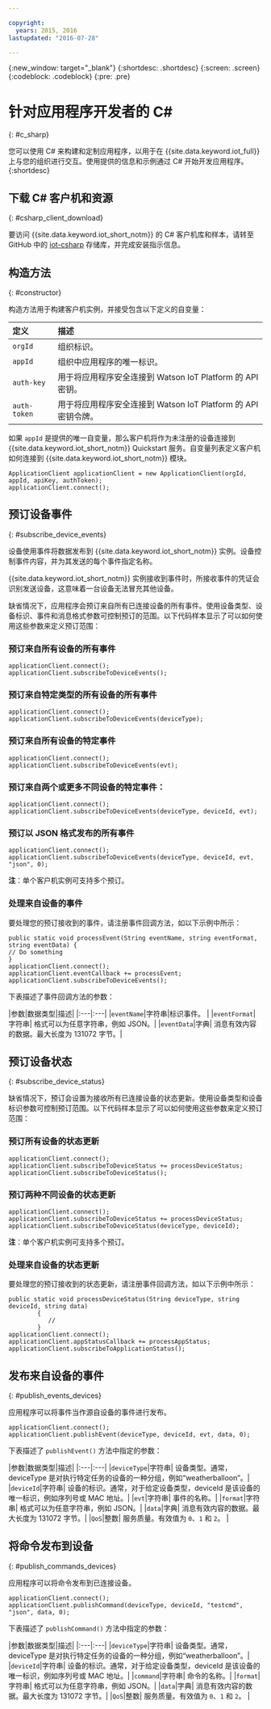 ```yaml
---

copyright:
  years: 2015, 2016
lastupdated: "2016-07-28"

---
```


  {:new_window: target="_blank"}
{:shortdesc: .shortdesc}
{:screen: .screen}
{:codeblock: .codeblock}
{:pre: .pre}


# 针对应用程序开发者的 C#
{: #c_sharp}


您可以使用 C# 来构建和定制应用程序，以用于在 {{site.data.keyword.iot_full}} 上与您的组织进行交互。使用提供的信息和示例通过 C# 开始开发应用程序。
{:shortdesc}

## 下载 C# 客户机和资源
{: #csharp_client_download}

要访问 {{site.data.keyword.iot_short_notm}} 的 C# 客户机库和样本，请转至 GitHub 中的 [iot-csharp](https://github.com/ibm-watson-iot/iot-csharp) 存储库，并完成安装指示信息。


## 构造方法
{: #constructor}

构造方法用于构建客户机实例，并接受包含以下定义的自变量：

|定义 |描述 |
|:---|:---|
|`orgId`   |组织标识。|
|`appId`   |组织中应用程序的唯一标识。|
|`auth-key`   |用于将应用程序安全连接到 Watson IoT Platform 的 API 密钥。|
|`auth-token`   |用于将应用程序安全连接到 Watson IoT Platform 的 API 密钥令牌。|

如果 `appId` 是提供的唯一自变量，那么客户机将作为未注册的设备连接到 {{site.data.keyword.iot_short_notm}} Quickstart 服务。自变量列表定义客户机如何连接到 {{site.data.keyword.iot_short_notm}} 模块。

```
ApplicationClient applicationClient = new ApplicationClient(orgId, appId, apiKey, authToken);  
applicationClient.connect();
```


## 预订设备事件
{: #subscribe_device_events}

设备使用事件将数据发布到 {{site.data.keyword.iot_short_notm}} 实例。设备控制事件内容，并为其发送的每个事件指定名称。

{{site.data.keyword.iot_short_notm}} 实例接收到事件时，所接收事件的凭证会识别发送设备，这意味着一台设备无法冒充其他设备。

缺省情况下，应用程序会预订来自所有已连接设备的所有事件。使用设备类型、设备标识、事件和消息格式参数可控制预订的范围。以下代码样本显示了可以如何使用这些参数来定义预订范围：

### 预订来自所有设备的所有事件

```
applicationClient.connect();
applicationClient.subscribeToDeviceEvents();
```

### 预订来自特定类型的所有设备的所有事件

```
applicationClient.connect();
applicationClient.subscribeToDeviceEvents(deviceType);
```

### 预订来自所有设备的特定事件

```
applicationClient.connect();
applicationClient.subscribeToDeviceEvents(evt);
```

###  预订来自两个或更多不同设备的特定事件：

```
applicationClient.connect();
applicationClient.subscribeToDeviceEvents(deviceType, deviceId, evt);
```

### 预订以 JSON 格式发布的所有事件

```
applicationClient.connect();
applicationClient.subscribeToDeviceEvents(deviceType, deviceId, evt, "json", 0);
```

**注**：单个客户机实例可支持多个预订。

### 处理来自设备的事件

要处理您的预订接收到的事件，请注册事件回调方法，如以下示例中所示：

```
public static void processEvent(String eventName, string eventFormat, string eventData) {
// Do something
}
applicationClient.connect();
applicationClient.eventCallback += processEvent;
applicationClient.subscribeToDeviceEvents();
```
下表描述了事件回调方法的参数：

|参数|数据类型|描述|
|:---|:---|
|`eventName`|字符串|标识事件。 |
|`eventFormat`|字符串| 格式可以为任意字符串，例如 JSON。|
|`eventData`|字典| 消息有效内容的数据。最大长度为 131072 字节。|


## 预订设备状态
{: #subscribe_device_status}

缺省情况下，预订会设置为接收所有已连接设备的状态更新。使用设备类型和设备标识参数可控制预订范围。以下代码样本显示了可以如何使用这些参数来定义预订范围：

### 预订所有设备的状态更新

```
applicationClient.connect();
applicationClient.subscribeToDeviceStatus += processDeviceStatus;
applicationClient.subscribeToDeviceStatus();
```

### 预订两种不同设备的状态更新

```
applicationClient.connect();
applicationClient.subscribeToDeviceStatus += processDeviceStatus;
applicationClient.subscribeToDeviceStatus(deviceType, deviceId);
```

**注**：单个客户机实例可支持多个预订。

### 处理来自设备的状态更新

要处理您的预订接收到的状态更新，请注册事件回调方法，如以下示例中所示：

```
public static void processDeviceStatus(String deviceType, string deviceId, string data)
        {
           //
        }
applicationClient.connect();
applicationClient.appStatusCallback += processAppStatus;
applicationClient.subscribeToApplicationStatus();
```

## 发布来自设备的事件
{: #publish_events_devices}

应用程序可以将事件当作源自设备的事件进行发布。

```
applicationClient.connect();
applicationClient.publishEvent(deviceType, deviceId, evt, data, 0);

```

下表描述了 `publishEvent()` 方法中指定的参数：

|参数|数据类型|描述|
|:---|:---|
|`deviceType`|字符串| 设备类型。通常，deviceType 是对执行特定任务的设备的一种分组，例如“weatherballoon”。|
|`deviceId`|字符串| 设备的标识。通常，对于给定设备类型，deviceId 是该设备的唯一标识，例如序列号或 MAC 地址。|
|`evt`|字符串| 事件的名称。|
|`format`|字符串| 格式可以为任意字符串，例如 JSON。|
|`data`|字典| 消息有效内容的数据。最大长度为 131072 字节。|
|`QoS`|整数| 服务质量。有效值为 `0`、`1` 和 `2`。 |


## 将命令发布到设备
{: #publish_commands_devices}

应用程序可以将命令发布到已连接设备。

```
applicationClient.connect();
applicationClient.publishCommand(deviceType, deviceId, "testcmd", "json", data, 0);
```
下表描述了 `publishCommand()` 方法中指定的参数：

|参数|数据类型|描述|
|:---|:---|
|`deviceType`|字符串| 设备类型。通常，deviceType 是对执行特定任务的设备的一种分组，例如“weatherballoon”。|
|`deviceId`|字符串| 设备的标识。通常，对于给定设备类型，deviceId 是该设备的唯一标识，例如序列号或 MAC 地址。|
|`command`|字符串| 命令的名称。|
|`format`|字符串| 格式可以为任意字符串，例如 JSON。|
|`data`|字典| 消息有效内容的数据。最大长度为 131072 字节。|
|`QoS`|整数| 服务质量。有效值为 `0`、`1` 和 `2`。 |
